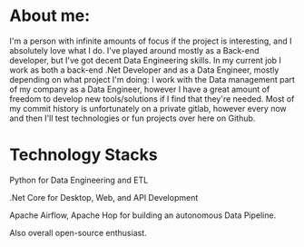 # About me:
I'm a person with infinite amounts of focus if the project is interesting, and I absolutely love what I do.
I've played around mostly as a Back-end developer, but I've got decent Data Engineering skills. In my current job I work as both a back-end .Net Developer and as a Data Engineer, mostly depending on what project I'm doing: I work with the Data management part of my company as a Data Engineer, however I have a great amount of freedom to develop new tools/solutions if I find that they're needed. 
Most of my commit history is unfortunately on a private gitlab, however every now and then I'll test technologies or fun projects over here on Github.
# Technology Stacks
Python for Data Engineering and ETL

.Net Core for Desktop, Web, and API Development

Apache Airflow, Apache Hop for building an autonomous Data Pipeline.

Also overall open-source enthusiast.
